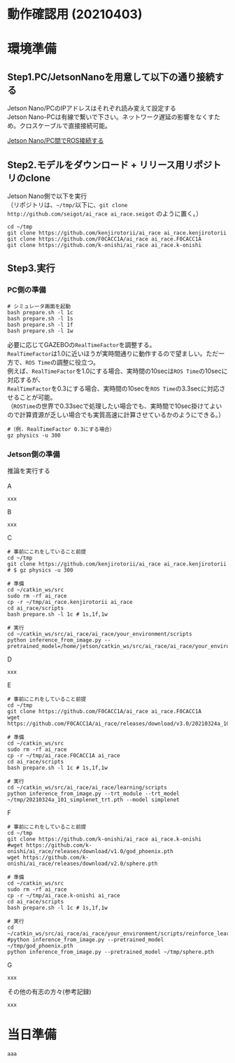 # 動作確認用 (20210403)

# 環境準備
## Step1.PC/JetsonNanoを用意して以下の通り接続する <br>

Jetson Nano/PCのIPアドレスはそれぞれ読み変えて設定する <br>
Jetson Nano-PCは有線で繋いで下さい。ネットワーク遅延の影響をなくすため。クロスケーブルで直接接続可能。 <br>

[Jetson Nano/PC間でROS接続する](https://qiita.com/seigot/items/a6eaebccfd427bb315b4)

## Step2.モデルをダウンロード + リリース用リポジトリのclone

Jetson Nano側で以下を実行<br>
（リポジトリは、`~/tmp/`以下に、`git clone http://github.com/seigot/ai_race ai_race.seigot` のように置く。）<br>

```
cd ~/tmp
git clone https://github.com/kenjirotorii/ai_race ai_race.kenjirotorii
git clone https://github.com/F0CACC1A/ai_race ai_race.F0CACC1A
git clone https://github.com/k-onishi/ai_race ai_race.k-onishi
```

## Step3.実行

### PC側の準備

```
# シミュレータ画面を起動
bash prepare.sh -l 1c
bash prepare.sh -l 1s
bash prepare.sh -l 1f
bash prepare.sh -l 1w
```

必要に応じてGAZEBOの`RealTimeFactor`を調整する。<br>
`RealTimeFactor`は1.0に近いほうが実時間通りに動作するので望ましい。ただ一方で、`ROS Time`の調整に役立つ。<br>
例えば、`RealTimeFactor`を1.0にする場合、実時間の10secは`ROS Time`の10secに対応するが、<br>
`RealTimeFactor`を0.3にする場合、実時間の10secを`ROS Time`の3.3secに対応させることが可能。<br>
（`ROSTime`の世界で0.33secで処理したい場合でも、実時間で10sec掛けてよいので計算資源が乏しい場合でも実質高速に計算させているかのようにできる。）<br>

```
#（例. RealTimeFactor 0.3にする場合）
gz physics -u 300
```

### Jetson側の準備

推論を実行する<br>
<br>
A

```
xxx
```

B
```
xxx
```

C

```
# 事前にこれをしていること前提
cd ~/tmp
git clone https://github.com/kenjirotorii/ai_race ai_race.kenjirotorii
# $ gz physics -u 300

# 準備
cd ~/catkin_ws/src
sudo rm -rf ai_race
cp -r ~/tmp/ai_race.kenjirotorii ai_race
cd ai_race/scripts
bash prepare.sh -l 1c # 1s,1f,1w

# 実行
cd ~/catkin_ws/src/ai_race/ai_race/your_environment/scripts
python inference_from_image.py --pretrained_model=/home/jetson/catkin_ws/src/ai_race/ai_race/your_environment/models/submit_20210326.pth
```

D

```
xxx
```

E

```
# 事前にこれをしていること前提
cd ~/tmp
git clone https://github.com/F0CACC1A/ai_race ai_race.F0CACC1A
wget https://github.com/F0CACC1A/ai_race/releases/download/v3.0/20210324a_101_simplenet_trt.pth

# 準備
cd ~/catkin_ws/src
sudo rm -rf ai_race
cp -r ~/tmp/ai_race.F0CACC1A ai_race
cd ai_race/scripts
bash prepare.sh -l 1c # 1s,1f,1w

# 実行
cd ~/catkin_ws/src/ai_race/ai_race/learning/scripts
python inference_from_image.py --trt_module --trt_model ~/tmp/20210324a_101_simplenet_trt.pth --model simplenet
```

F

```
# 事前にこれをしていること前提
cd ~/tmp
git clone https://github.com/k-onishi/ai_race ai_race.k-onishi
#wget https://github.com/k-onishi/ai_race/releases/download/v1.0/god_phoenix.pth
wget https://github.com/k-onishi/ai_race/releases/download/v2.0/sphere.pth

# 準備
cd ~/catkin_ws/src
sudo rm -rf ai_race
cp -r ~/tmp/ai_race.k-onishi ai_race
cd ai_race/scripts
bash prepare.sh -l 1c # 1s,1f,1w

# 実行
cd ~/catkin_ws/src/ai_race/ai_race/your_environment/scripts/reinforce_learning
#python inference_from_image.py --pretrained_model ~/tmp/god_phoenix.pth
python inference_from_image.py --pretrained_model ~/tmp/sphere.pth
```

G

```
xxx
```

その他の有志の方々(参考記録)

```
xxx
```

# 当日準備

```
aaa
```
